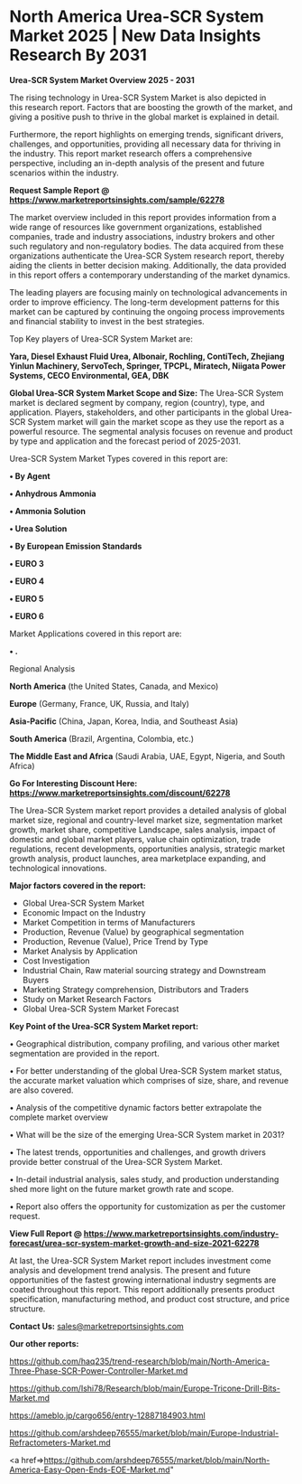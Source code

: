 # North America Urea-SCR System Market 2025 | New Data Insights Research By 2031

<Strong> Urea-SCR System Market Overview 2025 - 2031</strong>

The rising technology in Urea-SCR System Market is also depicted in this research report. Factors that are boosting the growth of the market, and giving a positive push to thrive in the global market is explained in detail.

Furthermore, the report highlights on emerging trends, significant drivers, challenges, and opportunities, providing all necessary data for thriving in the industry. This report market research offers a comprehensive perspective, including an in-depth analysis of the present and future scenarios within the industry.

<strong>Request Sample Report @ <a href=https://www.marketreportsinsights.com/sample/62278>https://www.marketreportsinsights.com/sample/62278</a></strong>

The market overview included in this report provides information from a wide range of resources like government organizations, established companies, trade and industry associations, industry brokers and other such regulatory and non-regulatory bodies. The data acquired from these organizations authenticate the Urea-SCR System research report, thereby aiding the clients in better decision making. Additionally, the data provided in this report offers a contemporary understanding of the market dynamics.

The leading players are focusing mainly on technological advancements in order to improve efficiency. The long-term development patterns for this market can be captured by continuing the ongoing process improvements and financial stability to invest in the best strategies.

Top Key players of Urea-SCR System Market are:

<strong>Yara, Diesel Exhaust Fluid Urea, Albonair, Rochling, ContiTech, Zhejiang Yinlun Machinery, ServoTech, Springer, TPCPL, Miratech, Niigata Power Systems, CECO Environmental, GEA, DBK</strong>

<strong><b>Global Urea-SCR System Market Scope and Size:</b></strong>
The Urea-SCR System market is declared segment by company, region (country), type, and application. Players, stakeholders, and other participants in the global Urea-SCR System market will gain the market scope as they use the report as a powerful resource. The segmental analysis focuses on revenue and product by type and application and the forecast period of 2025-2031.

Urea-SCR System Market Types covered in this report are:

<strong>• By Agent

• Anhydrous Ammonia

• Ammonia Solution

• Urea Solution

• By European Emission Standards

• EURO 3

• EURO 4

• EURO 5

• EURO 6</strong>

Market Applications covered in this report are:

<strong>• .</strong> 

Regional Analysis

<strong>North America</strong> (the United States, Canada, and Mexico)

<strong>Europe</strong> (Germany, France, UK, Russia, and Italy)

<strong>Asia-Pacific</strong> (China, Japan, Korea, India, and Southeast Asia)

<strong>South America</strong> (Brazil, Argentina, Colombia, etc.)

<strong>The Middle East and Africa</strong> (Saudi Arabia, UAE, Egypt, Nigeria, and South Africa)

<strong>Go For Interesting Discount Here: <a href=https://www.marketreportsinsights.com/discount/62278>https://www.marketreportsinsights.com/discount/62278</a></strong>

The Urea-SCR System market report provides a detailed analysis of global market size, regional and country-level market size, segmentation market growth, market share, competitive Landscape, sales analysis, impact of domestic and global market players, value chain optimization, trade regulations, recent developments, opportunities analysis, strategic market growth analysis, product launches, area marketplace expanding, and technological innovations.

<strong><b>Major factors covered in the report:</b></strong>
<ul>
  <li>Global Urea-SCR System Market </li>
  <li>Economic Impact on the Industry</li>
  <li>Market Competition in terms of Manufacturers</li>
  <li>Production, Revenue (Value) by geographical segmentation</li>
  <li>Production, Revenue (Value), Price Trend by Type</li>
  <li>Market Analysis by Application</li>
  <li>Cost Investigation</li>
  <li>Industrial Chain, Raw material sourcing strategy and Downstream Buyers</li>
  <li>Marketing Strategy comprehension, Distributors and Traders</li>
  <li>Study on Market Research Factors</li>
  <li>Global Urea-SCR System Market Forecast</li>
</ul>

<strong><b>Key Point of the Urea-SCR System Market report:</b></strong>

• Geographical distribution, company profiling, and various other market segmentation are provided in the report.

• For better understanding of the global Urea-SCR System market status, the accurate market valuation which comprises of size, share, and revenue are also covered.

• Analysis of the competitive dynamic factors better extrapolate the complete market overview

• What will be the size of the emerging Urea-SCR System market in 2031?

• The latest trends, opportunities and challenges, and growth drivers provide better construal of the Urea-SCR System Market.

• In-detail industrial analysis, sales study, and production understanding shed more light on the future market growth rate and scope.

• Report also offers the opportunity for customization as per the customer request.

<strong><b>View Full Report @ <a href=https://www.marketreportsinsights.com/industry-forecast/urea-scr-system-market-growth-and-size-2021-62278>https://www.marketreportsinsights.com/industry-forecast/urea-scr-system-market-growth-and-size-2021-62278</a></b></strong>


At last, the Urea-SCR System Market report includes investment come analysis and development trend analysis. The present and future opportunities of the fastest growing international industry segments are coated throughout this report. This report additionally presents product specification, manufacturing method, and product cost structure, and price structure.

<strong>Contact Us:</strong>
sales@marketreportsinsights.com

<strong>Our other reports:</strong>

<a href=https://github.com/haq235/trend-research/blob/main/North-America-Three-Phase-SCR-Power-Controller-Market.md>https://github.com/haq235/trend-research/blob/main/North-America-Three-Phase-SCR-Power-Controller-Market.md</a>

<a href=https://github.com/Ishi78/Research/blob/main/Europe-Tricone-Drill-Bits-Market.md>https://github.com/Ishi78/Research/blob/main/Europe-Tricone-Drill-Bits-Market.md</a>

<a href=https://ameblo.jp/cargo656/entry-12887184903.html>https://ameblo.jp/cargo656/entry-12887184903.html</a>

<a href=https://github.com/arshdeep76555/market/blob/main/Europe-Industrial-Refractometers-Market.md>https://github.com/arshdeep76555/market/blob/main/Europe-Industrial-Refractometers-Market.md</a>

<a href=>https://github.com/arshdeep76555/market/blob/main/North-America-Easy-Open-Ends-EOE-Market.md</a>"
